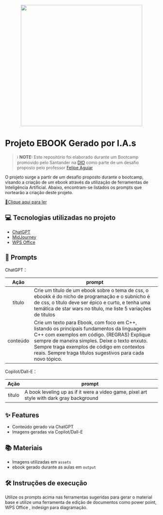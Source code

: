 <p align="center">
<img 
    src="./assets/capa.png"
    width="400"
/>
</p>

# Projeto EBOOK Gerado por I.A.s


 > ℹ️ **NOTE:** Este repositório foi elaborado durante um Bootcamp promovido pelo Santander na [DIO](https://dio.me) como parte de um desafio proposto pelo professor [Felipe Aguiar](https://github.com/felipeAguiarCode)

O projeto surge a partir de um desafio proposto durante o bootcamp, visando a criação de um ebook através da utilização de ferramentas de Inteligência Artificial. Abaixo, encontram-se listados os prompts que nortearão a criação deste projeto.

<a href="" title="View PDF now"> 📕Clique aqui para ler</a>

## 💻 Tecnologias utilizadas no projeto

- [ChatGPT](https://chat.openai.com/) 
- [MidJourney](https://www.midjourney.com/app/)
- [WPS Office](https://br.wps.com/)

## 🧠 Prompts


ChatGPT：

|   Ação   | prompt                                                                                                                                                                                                                                                                         |
| :------: | ------------------------------------------------------------------------------------------------------------------------------------------------------------------------------------------------------------------------------------------------------------------------------ |
|  título  | Crie um título de um ebook sobre o tema de css, o ebookk é do nicho de programação e o subnicho é de css, o título deve ser épico e curto, e tenha uma temática de star wars no título, me liste 5 variações de títulos                                                        |
| conteúdo | Crie um texto para Ebook, com foco em C++, listando os principais fundamentos da linguagem C++ com exemplos em código. {REGRAS} Explique sempre de maneira simples. Deixe o texto enxuto. Sempre traga exemplos de código em contextos reais. Sempre traga títulos sugestivos para cada novo tópico.


Copilot/Dall-E：

|  Ação  | prompt                                                                                 |
| :----: | -------------------------------------------------------------------------------------- |
| título | A book leveling up as if it were a video game, pixel art style with dark gray background |

## ✨ Features

- Conteúdo gerado via ChatGPT
- Imagens geradas via Copilot/Dall-E

## 📚 Materiais

- Imagens utilizadas em `assets`
- ebook gerado durante as aulas em `output`

## 🛠️ Instruções de execução

Utilize os prompts acima nas ferramentas sugeridas para gerar o material base e utilize uma ferramenta de edição de documentos como power point, WPS Office , indesign para diagramação.